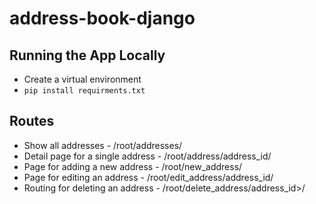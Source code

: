 # address-book-django


## Running the App Locally

* Create a virtual environment
* `pip install requirments.txt`


## Routes

* Show all addresses                -   /root/addresses/
* Detail page for a single address  -   /root/address/address_id/
* Page for adding a new address     -   /root/new_address/
* Page for editing an address       -   /root/edit_address/address_id/
* Routing for deleting an address   -   /root/delete_address/address_id>/
